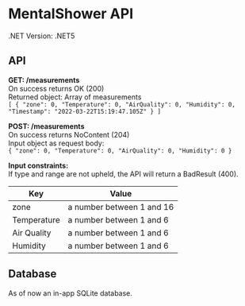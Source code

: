 # MentalShower API  
.NET Version: .NET5

## API  
**GET: /measurements**  
On success returns OK (200)  
Returned object: Array of measurements  
`[
  {
    "zone": 0,
    "Temperature": 0,
    "AirQuality": 0,
    "Humidity": 0,
    "Timestamp": "2022-03-22T15:19:47.105Z"
  }
]`  



**POST: /measurements**  
On success returns NoContent (204)  
Input object as request body:  
`
{
  "zone": 0,
  "Temperature": 0,
  "AirQuality": 0,
  "Humidity": 0
}
`  


**Input constraints:**  
If type and range are not upheld, the API will return a BadResult (400).

|Key| Value |
|--------|---------|
|zone|a number between 1 and 16|  
|Temperature| a number between 1 and 6 | 
|Air Quality| a number between 1 and 6  |
|Humidity| a number between 1 and 6  |


## Database

As of now an in-app SQLite database.
